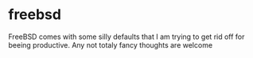 # freebsd
FreeBSD comes with some silly defaults that I am trying to get rid off for beeing productive.
Any not totaly fancy thoughts are welcome
